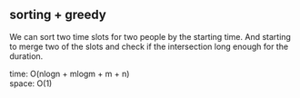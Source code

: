 ## sorting + greedy
We can sort two time slots for two people by the starting time. And starting to merge two of the slots and check if the intersection long enough for the duration.<br>

time: O(nlogn + mlogm + m + n)<br>
space: O(1)
